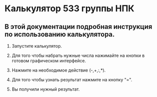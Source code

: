 # Калькулятор 533 группы НПК
## В этой документации подробная инструкция по использованию калькулятора.

1. Запустите калькулятор.

2. Для того чтобы набрать нужные числа нажимайте на кнопки в готовом графическом интерфейсе.

3. Нажмите на необходимое действие (-,+,:,*).

4. Для того чтобы узнать результат нажмите на кнопку "=".

5. Вы получили нужный результат.
